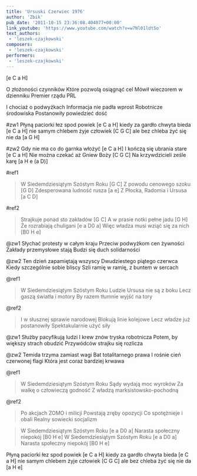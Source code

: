 ```yaml
---
title: 'Ursuski Czerwiec 1976'
author: 'Zbik'
pub_date: '2011-10-15 23:36:08.404077+00:00'
link_youtube: 'https://www.youtube.com/watch?v=w7Nl01ldtSo'
text_authors:
 - 'leszek-czajkowski'
composers:
 - 'leszek-czajkowski'
performers:
 - 'leszek-czajkowski'
---
```


[e C a H]

O złożoności czynników
Które pozwolą osiągnąć cel
Mówił wieczorem w dzienniku
Premier rządu PRL

I chociaż o podwyżkach
Informacja nie padła wprost
Robotnicze środowiska
Postanowiły powiedzieć dość

#zw1
Płyną paciorki łez spod powiek [e C a H]
kiedy za gardło chwyta bieda [e C a H]
nie samym chlebem żyje człowiek [C G C]
ale bez chleba żyć się nie da [a G H]

#zw2
Gdy nie ma co do garnka włożyć [e C a H]
I kończą się ubrania stare [e C a H]
Nie można czekać aż Gniew Boży [C G C]
Na krzywdzicieli ześle karę [a H e (a D)]

#ref1
>W Siedemdziesiątym Szóstym Roku [G C]
>Z powodu cenowego szoku [G D]
>Zdesperowana ludność rusza [a e]
>Z Płocka, Radomia i Ursusa [a C D]

#ref2
>Strajkuje ponad sto zakładów [G C]
>A w prasie notki pełne jadu [G H]
>Że rozrabiają chuligani [e a D0 a]
>Więc władza musi wziąć się za nich [B0 H e]

@zw1
Słychać protesty w całym kraju
Przeciw podwyżkom cen żywności
Zakłady przemysłowe stają
Budzi się duch solidarności

@zw2
Ten dzień zapamiętają wszyscy
Dwudziestego piątego czerwca
Kiedy szczególnie sobie bliscy
Szli ramię w ramię, z buntem w sercach

@ref1
>W Siedemdziesiątym Szóstym Roku
>Ludzie Ursusa nie są z boku
>Lecz gaszą światła i motory
>By razem tłumnie wyjść na tory

@ref2
>I w słusznej sprawie narodowej
>Blokują linie kolejowe
>Lecz władze już postanowiły
>Spektakularnie użyć siły

@zw1
Służby pacyfikują ludzi
I krew znów tryska robotnicza
Potem, by większy strach obudzić
Przywódców strajku się rozlicza

@zw2
Temida trzyma zamiast wagi
Bat totalitarnego prawa
I rośnie cień czerwonej flagi
Która jest coraz bardziej krwawa

@ref1
>W Siedemdziesiątym Szóstym Roku
>Sądy wydają moc wyroków
>Za walkę o człowieczą godność
>Z władzą marksistowsko-pochodną

@ref2
>Po akcjach ZOMO i milicji
>Powstają zręby opozycji
>Co spotężnieje i obali
>Realny sowiecki socjalizm

>W Siedemdziesiątym Szóstym Roku [e a D0 a]
>Narasta społeczny niepokój [B0 H e]
>W Siedemdziesiątym Szóstym Roku [e a D0 a]
>Narasta społeczny niepokój [B0 H e]

Płyną paciorki łez spod powiek [e C a H]
kiedy za gardło chwyta bieda [e C a H]
nie samym chlebem żyje człowiek [C G C]
ale bez chleba żyć się nie da [a H e]